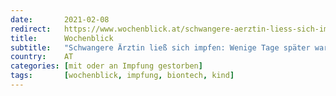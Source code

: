 ```yaml
---
date:       2021-02-08
redirect:   https://www.wochenblick.at/schwangere-aerztin-liess-sich-impfen-wenige-tage-spaeter-war-ihr-baby-tot/
title:      Wochenblick
subtitle:   "Schwangere Ärztin ließ sich impfen: Wenige Tage später war ihr Baby tot!"
country:    AT
categories: [mit oder an Impfung gestorben]
tags:       [wochenblick, impfung, biontech, kind]
---
```

